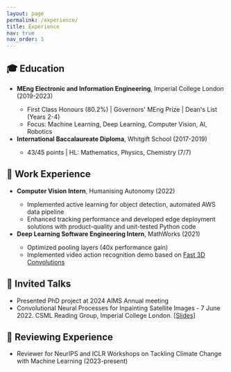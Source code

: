 ```yaml
---
layout: page
permalink: /experience/
title: Experience
nav: true
nav_order: 1
---
```

<!-- _pages/experience.md -->
<div class="experience">

<!-- {%- for y in page.years %}
  <h2 class="year">{{y}}</h2>
  {% bibliography -f papers -q @*[year={{y}}]* %}
{% endfor %} -->

<h2>🎓 Education</h2>
<ul>
<li><b>MEng Electronic and Information Engineering</b>, Imperial College London (2019-2023)</li>
  <ul>
  <li>First Class Honours (80.2%) | Governors' MEng Prize | Dean's List (Years 2-4)</li>
  <li>Focus: Machine Learning, Deep Learning, Computer Vision, AI, Robotics</li>
  </ul>
<li><b>International Baccalaureate Diploma</b>, Whitgift School (2017-2019)</li>
  <ul>
  <li>43/45 points | HL: Mathematics, Physics, Chemistry (7/7)</li>
  </ul>
</ul>

<h2>💼 Work Experience</h2>
<ul>
<li><b>Computer Vision Intern</b>, Humanising Autonomy (2022)</li>
  <ul>
  <li>Implemented active learning for object detection, automated AWS data pipeline</li>
  <li>Enhanced tracking performance and developed edge deployment solutions with product-quality and unit-tested Python code</li>
  </ul>
<li><b>Deep Learning Software Engineering Intern</b>, MathWorks (2021)</li>
  <ul>
  <li>Optimized pooling layers (40x performance gain)</li>
  <li>Implemented video action recognition demo based on <a href="https://arxiv.org/abs/1909.13474" target="_blank">Fast 3D Convolutions</a></li>
  </ul>
</ul>

<h2>🎤 Invited Talks</h2>
<ul>
<li> Presented PhD project at 2024 AIMS Annual meeting </li>
<li> Convolutional Neural Processes for Inpainting Satellite Images - 7 June 2022. CSML Reading Group, Imperial College London. <a href="/assets/pdf/CSML_LANDSAT7_Inpainting.pdf" target="_blank">[Slides]</a> </li>
</ul>

<h2>📝 Reviewing Experience</h2>
<ul>
<li> Reviewer for NeurIPS and ICLR Workshops on Tackling Climate Change with Machine Learning (2023-present) </li>
</ul>

<!-- <h2><a href="/assets/pdf/CV_Alexander_Pondaven_site.pdf" target="_blank">CV</a></h2> -->

</div>
